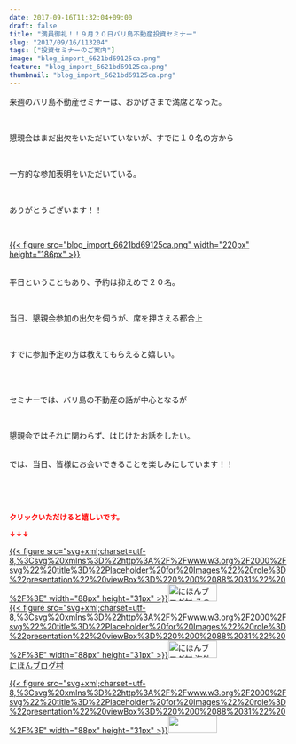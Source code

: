 ```yaml
---
date: 2017-09-16T11:32:04+09:00
draft: false
title: "満員御礼！！９月２０日バリ島不動産投資セミナー"
slug: "2017/09/16/113204"
tags: ["投資セミナーのご案内"]
image: "blog_import_6621bd69125ca.png"
feature: "blog_import_6621bd69125ca.png"
thumbnail: "blog_import_6621bd69125ca.png"
---
```

<p>来週のバリ島不動産セミナーは、おかげさまで満席となった。</p><p> </p><p>懇親会はまだ出欠をいただいていないが、すでに１０名の方から</p><p> </p><p>一方的な参加表明をいただいている。</p><p> </p><p>ありがとうございます！！</p><p> </p><p><a href="blog_import_6621bd69125ca.png">{{< figure src="blog_import_6621bd69125ca.png" width="220px" height="186px" >}}</a></p><p><br/>平日ということもあり、予約は抑えめで２０名。</p><p> </p><p>当日、懇親会参加の出欠を伺うが、席を押さえる都合上</p><p> </p><p>すでに参加予定の方は教えてもらえると嬉しい。</p><p> </p><p><br/>セミナーでは、バリ島の不動産の話が中心となるが</p><p> </p><p>懇親会ではそれに関わらず、はじけたお話をしたい。</p><p><br/>では、当日、皆様にお会いできることを楽しみにしています！！</p><p> </p><p> </p><p><font color="#ff0000" size="2"><strong>クリックいただけると嬉しいです。</strong></font></p><p><font color="#ff0000" size="2"><strong>↓↓↓</strong></font></p><p><a href="ranking.html?p_cid=01260127" id="&amp;blogmura_banner" target="_blank">{{< figure src="svg+xml;charset=utf-8,%3Csvg%20xmlns%3D%22http%3A%2F%2Fwww.w3.org%2F2000%2Fsvg%22%20title%3D%22Placeholder%20for%20Images%22%20role%3D%22presentation%22%20viewBox%3D%220%200%2088%2031%22%20%2F%3E" width="88px" height="31px" >}}<noscript><img alt="にほんブログ村 その他生活ブログ 不動産投資へ" border="0" height="31" src="//life.blogmura.com/hudousantoushi/img/hudousantoushi88_31.gif" width="88"></noscript></a><br/><a href="ranking.html?p_cid=01260127" target="_blank">{{< figure src="svg+xml;charset=utf-8,%3Csvg%20xmlns%3D%22http%3A%2F%2Fwww.w3.org%2F2000%2Fsvg%22%20title%3D%22Placeholder%20for%20Images%22%20role%3D%22presentation%22%20viewBox%3D%220%200%2088%2031%22%20%2F%3E" width="88px" height="31px" >}}<noscript><img alt="にほんブログ村 海外生活ブログ バリ島情報へ" border="0" height="31" src="https://img-proxy.blog-video.jp/images?url=http%3A%2F%2Foverseas.blogmura.com%2Fbali%2Fimg%2Fbali88_31.gif" width="88"></noscript></a><br/><a href="ranking.html?p_cid=01260127" target="_blank">にほんブログ村</a></p><p><a href="link.php?1804582" title="人気ブログランキングへ">{{< figure src="svg+xml;charset=utf-8,%3Csvg%20xmlns%3D%22http%3A%2F%2Fwww.w3.org%2F2000%2Fsvg%22%20title%3D%22Placeholder%20for%20Images%22%20role%3D%22presentation%22%20viewBox%3D%220%200%2088%2031%22%20%2F%3E" width="88px" height="31px" >}}<noscript><img border="0" height="31" src="https://blog.with2.net/img/banner/banner_22.gif" width="88"></noscript></a></p><p> </p><p> </p>


